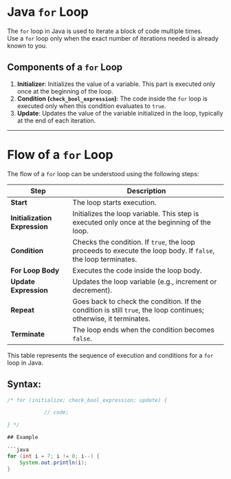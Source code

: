 # Java `for` Loop

The `for` loop in Java is used to iterate a block of code multiple times.  
Use a `for` loop only when the exact number of iterations needed is already known to you.

## Components of a `for` Loop

1. **Initializer**: Initializes the value of a variable. This part is executed only once at the beginning of the loop.
2. **Condition (`check_bool_expression`)**: The code inside the `for` loop is executed only when this condition evaluates to `true`.
3. **Update**: Updates the value of the variable initialized in the loop, typically at the end of each iteration.

---


# Flow of a `for` Loop

The flow of a `for` loop can be understood using the following steps:

| Step                          | Description                                                                                   |
|-------------------------------|-----------------------------------------------------------------------------------------------|
| **Start**                     | The loop starts execution.                                                                    |
| **Initialization Expression** | Initializes the loop variable. This step is executed only once at the beginning of the loop.  |
| **Condition**                 | Checks the condition. If `true`, the loop proceeds to execute the loop body. If `false`, the loop terminates. |
| **For Loop Body**             | Executes the code inside the loop body.                                                      |
| **Update Expression**         | Updates the loop variable (e.g., increment or decrement).                                     |
| **Repeat**                    | Goes back to check the condition. If the condition is still `true`, the loop continues; otherwise, it terminates. |
| **Terminate**                 | The loop ends when the condition becomes `false`.                                            |

This table represents the sequence of execution and conditions for a `for` loop in Java.



## Syntax:

```java
/* for (initialize; check_bool_expression; update) {

            // code;

} */

## Example

```java
for (int i = 7; i != 0; i--) {
    System.out.println(i);
}

